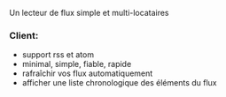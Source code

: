 Un lecteur de flux simple et multi-locataires

### Client:

- support rss et atom
- minimal, simple, fiable, rapide
- rafraîchir vos flux automatiquement
- afficher une liste chronologique des éléments du flux
